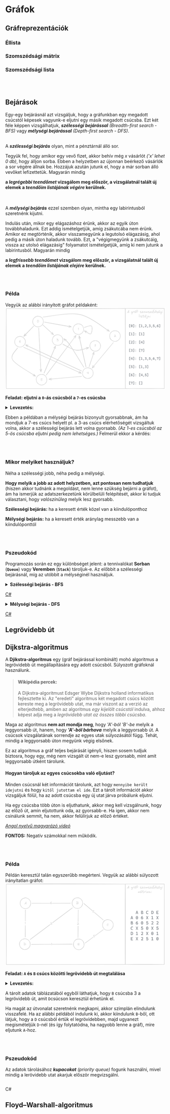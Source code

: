 # Gráfok

## Gráfreprezentációk
### Éllista
### Szomszédsági mátrix
### Szomszédsági lista



<br><br>
## Bejárások
Egy-egy bejárásnál azt vizsgáljuk, hogy a gráfunkban egy megadott csúcstól képesek vagyunk-e eljutni egy másik megadott csúcsba. Ezt két féle képpen vizsgálhatjuk, ***szélességi bejárással** (Breadth-first search - BFS)* vagy ***mélységi bejárással** (Depth-first search - DFS)*.
<br><br>


A ***szélességi bejárás*** olyan, mint a pénztárnál álló sor.

Tegyük fel, hogy amikor egy vevő fizet, akkor behív még *x* vásárlót *('x' lehet 0 db)*, hogy álljon sorba. Ebben a helyzetben az újonnan beérkező vásárlók a sor végére állnak be. Hozzájuk azután jutunk el, hogy a már sorban álló vevőket lefizettetük. Magyarán mindig

**a *legrégebbi teendőmet* vizsgálom meg először, a vizsgálatnál talált új elemek a *teendőim listájának végére* kerülnek.**


<br><br>
A ***mélységi bejárás*** ezzel szemben olyan, mintha egy labirintusból szeretnénk kijutni.

Indulás után, mikor egy elágazáshoz érünk, akkor az egyik úton továbbhaladunk. Ezt addig ismételgetjük, amíg zsákutcába nem érünk. Amikor ez megtörténik, akkor visszamegyünk a legutolsó elágazásig, ahol pedig a másik úton haladunk tovább. Ezt, a "végigmegyünk a zsákutcáig, vissza az utolsó elágazásig" folyamatot ismételgetjük, amíg ki nem jutunk a labirintusból. Magyarán mindig

**a *legfrissebb teendőmet* vizsgálom meg először, a vizsgálatnál talált új elemek a *teendőim listájának elejére* kerülnek.**



<br><br>
### Példa

Vegyük az alábbi irányított gráfot példaként:
![](_assets/graf-bejarasok.png)

**Feladat: eljutni a ```0```-ás csúcsból a ```7```-es csúcsba**

<details>
<summary><b>Levezetés:</b></summary>
<br>

| # | Szélességi bejárás (BFS) | teendők<br>sorrendje | Mélységi bejárás (DFS) | teendők<br>sorrendje |
| :---: | :---: | :---: | :---: | :---: |
| **0.**| ![](_assets/graf-bejarasok-1.png) | 0 | ![](_assets/graf-bejarasok-1.png) | 0 |
| **1.**| ![](_assets/graf-bejarasok-2.png) | 1<br>2<br>3<br>5<br>6 | ![](_assets/graf-bejarasok-2.png) | 1<br>2<br>3<br>5<br>6 |
| **2.**| ![](_assets/graf-bejarasok-3.png) | 2<br>3<br>5<br>6 | ![](_assets/graf-bejarasok-3.png) | 2<br>3<br>5<br>6 |
| **3.**| ![](_assets/graf-bejarasok-4.png) | 3<br>5<br>6<br>4 | ![](_assets/graf-bejarasok-4.png) | 4<br>3<br>5<br>6 |
| **4.**| ![](_assets/graf-bejarasok-5sz.png) | 5<br>6<br>4<br>7 | ![](_assets/graf-bejarasok-5m.png) | 7<br>3<br>5<br>6 |
| **5.**| ![](_assets/graf-bejarasok-6sz.png) | 6<br>4<br>7 | ![](_assets/graf-bejarasok-6m.png) | **M<br>E<br>G<br>V<br>A<br>N** |
| **6.**| ![](_assets/graf-bejarasok-7sz.png) | 4<br>7 |  | |
| **7.**| ![](_assets/graf-bejarasok-8sz.png) | 7 |  | |
| **8.**| ![](_assets/graf-bejarasok-9sz.png) | **M<br>E<br>G<br>V<br>A<br>N** |  | |
</details>

Ebben a példában a mélységi bejárás bizonyult gyorsabbnak, ám ha mondjuk a 7-es csúcs helyett pl. a 3-as csúcs elérhetőségét vizsgáltuk volna, akkor a szélességi bejárás lett volna gyorsabb. *(Az 1-es csúcsból az 5-ös csúcsba eljutni pedig nem lehetséges.)* Felmerül ekkor a kérdés:

<br><br>
### Mikor melyiket használjuk?

Néha a szélességi jobb, néha pedig a mélységi.

**Hogy melyik a jobb az adott helyzetben, azt pontosan nem tudhatjuk** (hiszen akkor tudnánk a megoldást, nem lenne szükség bejárni a gráfot), ám ha ismerjük az adatszerkezetünk körülbelüli felépítését, akkor ki tudjuk választani, hogy *valószínűleg* melyik lesz gyorsabb.

**Szélességi bejárás:** ha a keresett érték közel van a kiindulóponthoz

**Mélységi bejárás:** ha a keresett érték aránylag messzebb van a kiindulóponttól


<br><br>
### Pszeudokód

Programozás során ez egy különbséget jelent: a tennivalókat **Sorban** (**```Queue```**) vagy **Veremben** (**```Stack```**) tároljuk-e. Az előbbit a szélességi bejárásnál, míg az utóbbit a mélységinél használjuk.

<details>
<summary><b>Szélességi bejárás - BFS</b></summary>

```
Függvény El_lehet_e_jutni_szelessegivel(graf: Graf, innen: Egész, ide: Egész): Logikai
    Lokális:
        fehér: Egész
        szürke: Egész
        fekete: Egész
        tennivalók: Sor
        szín: Tömb[Egész]
        tennivaló: Egész

    fehér := 0
    szürke := 1
    fekete := 2

    szín := új Tömb[Egész](graf.Csúcsszama)

    tennivalók := új Sor
    tennivalók.Beletesz(innen)
    szín[innen] := szürke

    El_lehet_e_jutni := Hamis

    Ciklus amíg nem El_lehet_e_jutni és nem tennivalók.Üres():
        tennivaló := tennivalók.Kivesz()

        Ha feldolgozando = ide:
            El_lehet_e_jutni := Igaz
        Különben:
            szín[feldolgozando] := fekete

            Iteráció szomszéd eleme graf.szomszédai[tennivaló]:
                Ha szín[szomszéd] = fehér:
                    tennivalók.Beletesz(szomszéd)
                    szín[szomszéd] := szürke
                Elágazás vége
            Iteráció vége
        Elágazás vége
    Ciklus vége
Függvény vége
```
</details>

[C#](_assets/bfs.cs)


<details>
<summary><b>Mélységi bejárás - DFS</b></summary>

```
Függvény El_lehet_e_jutni_melysegivel(graf: Graf, innen: Egész, ide: Egész): Logikai
    Lokális:
        fehér: Egész
        szürke: Egész
        fekete: Egész
        tennivalók: Verem
        szín: Tömb[Egész]
        tennivaló: Egész

    fehér := 0
    szürke := 1
    fekete := 2

    szín := új Tömb[Egész](graf.Csúcsszama)

    tennivalók := új Verem
    tennivalók.Beletesz(innen)
    szín[innen] := szürke

    El_lehet_e_jutni := Hamis

    Ciklus amíg nem El_lehet_e_jutni és nem tennivalók.Üres():
        tennivaló := tennivalók.Kivesz()

        Ha feldolgozando = ide:
            El_lehet_e_jutni := Igaz
        Különben:
            szín[feldolgozando] := fekete

            Iteráció szomszéd eleme graf.szomszédai[tennivaló]:
                Ha szín[szomszéd] = fehér:
                    tennivalók.Beletesz(szomszéd)
                    szín[szomszéd] := szürke
                Elágazás vége
            Iteráció vége
        Elágazás vége
    Ciklus vége
Függvény vége
```
</details>

[C#](_assets/dfs.cs)


## Legrövidebb út

## Dijkstra-algoritmus

A **Djikstra-algoritmus** egy (gráf bejárással kombinált) mohó algoritmus a legrövidebb út megállapítására egy adott csúcsból. Súlyozott gráfoknál használunk.


> #### Wikipédia percek:
>
> A Dijkstra-algoritmust Edsger Wybe Dijkstra holland informatikus fejlesztette ki. Az "eredeti" algoritmus két megadott csúcs között kereste meg a legrövidebb utat, ma már viszont az a verzió az elterjedtebb, amiben az algoritmus *egy kijelölt csúcstól* indulva, ahhoz képest adja meg a *legrövidebb utat az összes többi csúcsba*.

Maga az algoritmus **nem azt mondja meg**, hogy *'A'-ból 'B'-be* melyik a leggyorsabb út, hanem, hogy ***'A'-ból bárhova*** melyik a leggyorsabb út. A csúcsok vizsgálatának sorrendje az egyes utak súlyozásától függ. Tehát, mindig a leggyorsabb úton megyünk végig elsőnek.

Ez az algoritmus a gráf teljes bejárását igényli, hiszen sosem tudjuk biztosra, hogy egy, még nem vizsgált út nem-e lesz gyorsabb, mint amit leggyorsabb útként tárolunk.

#### Hogyan tároljuk az egyes csúcsokba való eljutást?
Minden csúcsnál két információt tárolunk, azt hogy ```mennyibe került idejutni``` és hogy ```kitől jutottam el ide```. Ezt a tárolt információt akkor vizsgáljuk fölül, ha az adott csúcsba egy új utat járva próbálunk eljutni.

Ha egy csúcsba több úton is eljuthatunk, akkor meg kell vizsgálnunk, hogy az előző út, amin eljutottunk oda, az gyorsabb-e. Ha igen, akkor nem csinálunk semmit, ha nem, akkor felülírjuk az előző értéket.

[*Angol nyelvű magyarázó videó*]()

**FONTOS:** Negatív számokkal nem működik.


<br><br>
### Példa

Példán keresztül talán egyszerűbb megérteni. Vegyük az alábbi súlyozott irányítatlan gráfot:
![](_assets/graf-dijkstra.png)

**Feladat: ```A``` és ```B``` csúcs közötti legrövidebb út megtalálása**

<details>
<summary><b>Levezetés:</b></summary>
<br>

| # | Dijkstra-algoritmus | legrövidebb<br>út |  látogatott<br>csúcsok | még nem<br>látogatott<br>csúcsok |
| :--: | :--: | :--: |  :--: | :--: |
| 0. | ![](_assets/graf-dijkstra-1.png) | ![](_assets/graf-dijkstra-12.png) | [] |  [A,B,C,D,E] |
| 1. | ![](_assets/graf-dijkstra-2.png) | ![](_assets/graf-dijkstra-22.png) | [] |  [A,B,C,D,E] |
| 2. | ![](_assets/graf-dijkstra-3.png) | ![](_assets/graf-dijkstra-32.png) | [A] |  [B,C,D,E] |
| 3. | ![](_assets/graf-dijkstra-4.png) | ![](_assets/graf-dijkstra-42.png) | [A,D] |  [B,C,E] |
| 4. | ![](_assets/graf-dijkstra-5.png) | ![](_assets/graf-dijkstra-52.png) | [A,D,E] |  [B,C] |
| 5. | ![](_assets/graf-dijkstra-6.png) | ![](_assets/graf-dijkstra-52.png) | [A,D,E,B] |  [C] |
| 5. | ![](_assets/graf-dijkstra-7.png) | ![](_assets/graf-dijkstra-52.png) | [A,D,E,B,C] |  [] |
</details>

A tárolt adatok táblázatából egyből láthatjuk, hogy ```B``` csúcsba 3 a legrövidebb út, amit ```D```csúcson keresztül érhetünk el.

Ha magát az útvonalat szeretnénk megkapni, akkor szimplán elindulunk visszafelé. Ha az alábbi példából indulunk ki, akkor kiindulunk ```B```-ből, ott látjuk, hogy a ```D``` csúcsból értük el legrövidebben, majd ugyanezt megismételjük ```D```-nél (és így folytatódna, ha nagyobb lenne a gráf), mire eljutunk ```A```-hoz.

<br><br>
### Pszeudokód

Az adatok tárolásához ***kupacokat** (priority queue)* fogunk  használni, mivel mindig a lerövidebb utat akarjuk először megvizsgálni.

```
```
C#

## Floyd–Warshall-algoritmus
